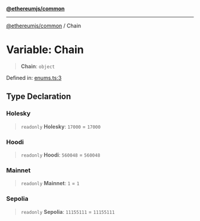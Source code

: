[**@ethereumjs/common**](../README.md)

***

[@ethereumjs/common](../README.md) / Chain

# Variable: Chain

> **Chain**: `object`

Defined in: [enums.ts:3](https://github.com/ethereumjs/ethereumjs-monorepo/blob/master/packages/common/src/enums.ts#L3)

## Type Declaration

### Holesky

> `readonly` **Holesky**: `17000` = `17000`

### Hoodi

> `readonly` **Hoodi**: `560048` = `560048`

### Mainnet

> `readonly` **Mainnet**: `1` = `1`

### Sepolia

> `readonly` **Sepolia**: `11155111` = `11155111`
